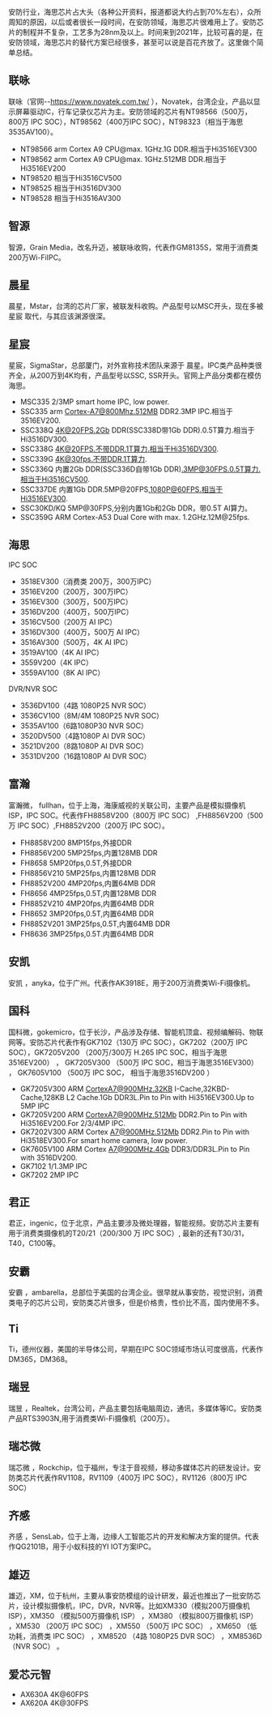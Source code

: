安防行业，海思芯片占大头（各种公开资料，报道都说大约占到70%左右），众所周知的原因，以后或者很长一段时间，在安防领域，海思芯片很难用上了。安防芯片的制程并不复杂，工艺多为28nm及以上。时间来到2021年，比较可喜的是，在安防领域，海思芯片的替代方案已经很多，甚至可以说是百花齐放了。这里做个简单总结。


## 联咏
联咏（官网--https://www.novatek.com.tw/ ），Novatek，台湾企业，产品以显示屏幕驱动IC，行车记录仪芯片为主。安防领域的芯片有NT98566（500万，800万 IPC SOC），NT98562（400万IPC SOC），NT98323（相当于海思 3535AV100）。

- NT98566 arm Cortex A9 CPU@max. 1GHz.1G DDR.相当于Hi3516EV300
- NT98562 arm Cortex A9 CPU@max. 1GHz.512MB DDR.相当于Hi3516EV200
- NT98520 相当于Hi3516CV500
- NT98525 相当于Hi3516DV300
- NT98528 相当于Hi3516AV300

## 智源
智源，Grain Media，改名升迈，被联咏收购，代表作GM8135S，常用于消费类200万Wi-FiIPC。

## 晨星

晨星，Mstar，台湾的芯片厂家，被联发科收购。产品型号以MSC开头，现在多被星宸 取代，与其应该渊源很深。

## 星宸

星宸，SigmaStar，总部厦门，对外宣称技术团队来源于 晨星。IPC类产品种类很齐全，从200万到4K均有，产品型号以SSC, SSR开头。官网上产品分类都在模仿海思。

- MSC335 2/3MP smart home IPC, low power.
- SSC335 arm Cortex-A7@800Mhz.512MB DDR2.3MP IPC.相当于3516EV200.
- SSC338Q 4K@20FPS.2Gb DDR(SSC338D带1Gb DDR).0.5T算力.相当于Hi3516DV300.
- SSC338G 4K@20FPS.不带DDR.1T算力.相当于Hi3516DV300.
- SSC339G 4K@30fps.不带DDR.1T算力.
- SSC336Q 内置2Gb DDR(SSC336D自带1Gb DDR).3MP@30FPS.0.5T算力.相当于Hi3516CV500.
- SSC337DE 内置1Gb DDR.5MP@20FPS,1080P@60FPS.相当于Hi3516EV300.
- SSC30KD/KQ 5MP@30FPS,分别内置1Gb和2Gb DDR，带0.5T AI算力。
- SSC359G ARM Cortex-A53 Dual Core with max. 1.2GHz.12M@25fps.

## 海思
IPC SOC
- 3518EV300（消费类 200万，300万IPC）
- 3516EV200（200万，300万IPC）
- 3516EV300（300万，500万IPC）
- 3516DV200（400万，500万IPC）
- 3516CV500（200万 AI IPC）
- 3516DV300（400万，500万 AI IPC）
- 3516AV300（500万，4K AI IPC）
- 3519AV100（4K AI IPC）
- 3559V200（4K IPC）
- 3559AV100（8K AI IPC）

DVR/NVR SOC
- 3536DV100（4路 1080P25 NVR SOC）
- 3536CV100（8M/4M 1080P25 NVR SOC）
- 3535AV100（6路1080P30 NVR SOC）
- 3520DV500（4路1080P AI DVR SOC）
- 3521DV200（8路1080P AI DVR SOC）
- 3531DV200（16路1080P AI DVR SOC）

## 富瀚
富瀚微， fullhan，位于上海，海康威视的关联公司，主要产品是模拟摄像机ISP，IPC SOC。代表作FH8858V200（800万 IPC SOC） ,FH8856V200（500万 IPC SOC）,FH8852V200（200万 IPC SOC）。

- FH8858V200 8MP15fps,外接DDR
- FH8856V200 5MP25fps,内置128MB DDR
- FH8658 5MP20fps,0.5T,外接DDR
- FH8856V210 5MP25fps,内置128MB DDR
- FH8852V200 4MP20fps,内置64MB DDR
- FH8656 4MP25fps,0.5T,内置128MB DDR
- FH8852V210 4MP20fps,内置64MB DDR
- FH8652 3MP20fps,0.5T,内置64MB DDR
- FH8852V201 3MP25fps,0.5T,内置64MB DDR
- FH8636 3MP25fps,0.5T.内置64MB DDR

## 安凯
安凯 ，anyka，位于广州。代表作AK3918E，用于200万消费类Wi-Fi摄像机。

## 国科

国科微，gokemicro，位于长沙，产品涉及存储、智能机顶盒、视频编解码、物联网等。安防芯片代表作有GK7102（130万 IPC SOC），GK7202（200万 IPC SOC），GK7205V200 （200万/300万 H.265 IPC SOC，相当于海思3516EV200） ， GK7205V300 （500万 IPC SOC，相当于海思3516EV300） ， GK7605V100 （500万 IPC SOC， 相当于海思3516DV200 ）

- GK7205V300 ARM CortexA7@900MHz.32KB I-Cache,32KBD-Cache,128KB L2 Cache.1Gb DDR3L.Pin to Pin with Hi3516EV300.Up to 5MP IPC
- GK7205V200 ARM CortexA7@900MHz.512Mb DDR2.Pin to Pin with Hi3516EV200.For 2/3/4MP IPC.
- GK7202V300 ARM Cortex A7@900MHz.512Mb DDR2.Pin to Pin with Hi3518EV300.For smart home camera, low power.
- GK7605V100 ARM Cortex A7@900MHz.4Gb DDR3/DDR3L.Pin to Pin with 3516DV200.
- GK7102 1/1.3MP IPC
- GK7202 2MP IPC

## 君正
君正，ingenic，位于北京，产品主要涉及微处理器，智能视频。安防芯片主要有用于消费类摄像机的T20/21（200/300 万 IPC SOC）, 最新的还有T30/31，T40，C100等。

## 安霸
安霸 ，ambarella，总部位于美国的台湾企业。很早就从事安防，视觉识别，消费类电子的芯片公司，安防类芯片很多，但是价格贵，性价比不高，国内使用不多。

## Ti
Ti，德州仪器，美国的半导体公司，早期在IPC SOC领域市场认可度很高，代表作DM365，DM368。

## 瑞昱
瑞昱 ，Realtek，台湾公司，产品主要包括电脑周边，通讯，多媒体等IC。安防类产品RTS3903N,用于消费类Wi-Fi摄像机（200万）。

## 瑞芯微
瑞芯微 ，Rockchip，位于福州，专注于音视频，移动多媒体芯片的研发设计。安防类芯片代表作RV1108，RV1109（400万 IPC SOC），RV1126（800万 IPC SOC）

## 齐感
齐感 ，SensLab，位于上海，边缘人工智能芯片的开发和解决方案的提供。代表作QG2101B，用于小蚁科技的YI IOT方案IPC。

## 雄迈
雄迈，XM，位于杭州，主要从事安防模组的设计研发，最近也推出了一批安防芯片，设计模拟摄像机，IPC，DVR，NVR等。比如XM330（模拟200万摄像机 ISP），XM350 （模拟500万摄像机 ISP） ，XM380 （模拟800万摄像机 ISP） ，XM530 （200万 IPC SOC） ，XM550 （500万 IPC SOC） ，XM650 （低功耗，消费类 IPC SOC） ，XM8520 （4路 1080P25 DVR SOC） ，XM8536D （NVR SOC） 。

## 爱芯元智
- AX630A 4K@60FPS
- AX620A 4K@30FPS